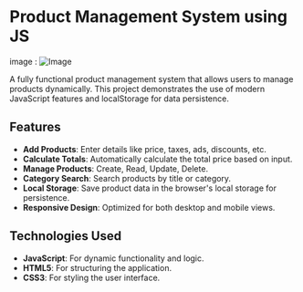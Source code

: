 # Product Management System using JS
image :
![Image](https://github.com/user-attachments/assets/6fe0a332-e3a0-4ad8-b26c-073d527b41fa)

A fully functional product management system that allows users to manage products dynamically. This project demonstrates the use of modern JavaScript features and localStorage for data persistence.

## Features
- **Add Products**: Enter details like price, taxes, ads, discounts, etc.
- **Calculate Totals**: Automatically calculate the total price based on input.
- **Manage Products**: Create, Read, Update, Delete.
- **Category Search**: Search products by title or category.
- **Local Storage**: Save product data in the browser's local storage for persistence.
- **Responsive Design**: Optimized for both desktop and mobile views.

## Technologies Used
- **JavaScript**: For dynamic functionality and logic.
- **HTML5**: For structuring the application.
- **CSS3**: For styling the user interface.
